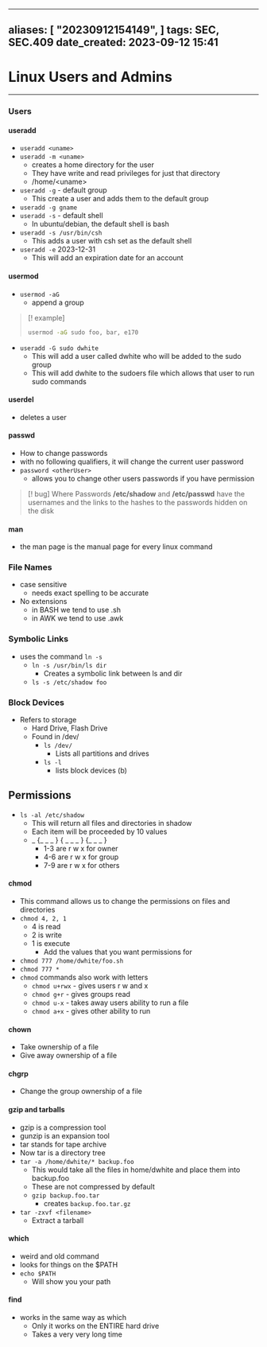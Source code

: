
---
aliases: [ "20230912154149",  ]
tags: SEC, SEC.409
date_created: 2023-09-12 15:41
---
# Linux Users and Admins
---
### Users
#### useradd
- `useradd <uname>`
- `useradd -m <uname>`
	- creates a home directory for the user
	- They have write and read privileges for just that directory
	- /home/\<uname>
- `useradd -g` - default group
	- This create a user and adds them to the default group
- `useradd -g gname`
- `useradd -s` - default shell
	- In ubuntu/debian, the default shell is bash
- `useradd -s /usr/bin/csh`
	- This adds a user with csh set as the default shell
- `useradd -e` 2023-12-31
	- This will add an expiration date for an account

#### usermod
- `usermod -aG` 
	- append a group

>[! example]
>```bash
>usermod -aG sudo foo, bar, e170

- `useradd -G sudo dwhite`
	- This will add a user called dwhite who will be added to the sudo group
	- This will add dwhite to the sudoers file which allows that user to run sudo commands

#### userdel
- deletes a user

#### passwd
- How to change passwords
- with no following qualifiers, it will change the current user password
- `password <otherUser>`
	- allows you to change other users passwords if you have permission

>[! bug] Where Passwords
>**/etc/shadow** and **/etc/passwd** have the usernames and the links to the hashes to the passwords hidden on the disk

#### man
- the man page is the manual page for every linux command

### File Names
- case sensitive
	- needs exact spelling to be accurate
- No extensions
	- in BASH we tend to use .sh
	- in AWK we tend to use .awk

### Symbolic Links
- uses the command `ln -s`
	- `ln -s /usr/bin/ls dir`
		- Creates a symbolic link between ls and dir
	- `ls -s /etc/shadow foo`

### Block Devices
- Refers to storage
	- Hard Drive, Flash Drive
	- Found in /dev/
		- `ls /dev/`
			- Lists all partitions and drives
		- `ls -l`
			- lists block devices (b)

## Permissions
- `ls -al /etc/shadow`
	- This will return all files and directories in shadow
	- Each item will be proceeded by 10 values
	- _ {_ _ _ } { _ _ _ } {_ _ _ }
		- 1-3 are r w x for owner
		- 4-6 are r w x for group
		- 7-9 are r w x for others 

#### chmod
- This command allows us to change the permissions on files and directories
- `chmod 4, 2, 1`
	- 4 is read
	- 2 is write
	- 1 is execute
		- Add the values that you want permissions for 
- `chmod 777 /home/dwhite/foo.sh`
- `chmod 777 *`
- `chmod` commands also work with letters
	- `chmod u+rwx` - gives users r w and x
	- `chmod g+r` - gives groups read
	- `chmod u-x` - takes away users ability to run a file
	- `chmod a+x` - gives other ability to run

#### chown
- Take ownership of a file
- Give away ownership of a file
#### chgrp
- Change the group ownership of a file
#### gzip and tarballs
- gzip is a compression tool
- gunzip is an expansion tool
- tar stands for tape archive
- Now tar is a directory tree
- `tar -a /home/dwhite/* backup.foo`
	- This would take all the files in home/dwhite and place them into backup.foo
	- These are not compressed by default
	- `gzip backup.foo.tar`
		- creates `backup.foo.tar.gz`
- `tar -zxvf <filename>`
	- Extract a tarball

#### which
- weird and old command
- looks for things on the $PATH
- `echo $PATH`
	- Will show you your path

#### find
- works in the same way as which
	- Only it works on the ENTIRE hard drive
	- Takes a very very long time
